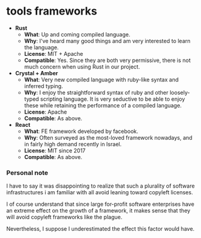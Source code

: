 # tools frameworks

 - **Rust**
	 - **What**:  Up and coming compiled language.
	 - 	**Why**:  I've heard many good things and am very interested to learn the language.
	 - **License**: MIT + Apache
	 - **Compatible**: Yes. Since they are both very permissive, there is not much concern when using Rust in our project.
 - **Crystal + Amber**
	 - **What**:  Very new compiled language with ruby-like syntax and inferred typing.
	 - 	**Why**:  I enjoy the straightforward syntax of ruby and other loosely-typed scripting language. It is very seductive to be able to enjoy these while retaining the performance of a compiled language.
	 - **License**: Apache
	 - **Compatible**: As above.
 - **React**
	 - **What**: FE framework developed by facebook.
	 - 	**Why**:  Often surveyed as the most-loved framework nowadays, and in fairly high demand recently in Israel.
	 - **License**: MIT since 2017
	 - **Compatible**:  As above.

### Personal note
I have to say it was disappointing to realize that such a plurality of software infrastructures i am familiar with all avoid leaning toward copyleft licenses.

I of course understand that since large for-profit software enterprises have an extreme effect on the growth of a framework, it makes sense that they will avoid copyleft frameworks like the plague.

Nevertheless, I suppose I underestimated the effect this factor would have.
